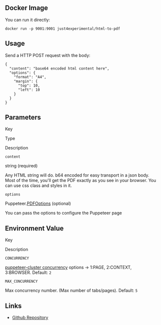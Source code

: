 Docker Image
------------

You can run it directly:

    docker run -p 9001:9001 just4experimental/html-to-pdf
    

Usage
-----

Send a HTTP POST request with the body:

    {
      "content": "base64 encoded html content here",
      "options": {
        "format": "A4",
        "margin": {
          "top": 10,
          "left": 10
        }
      }
    }
    

Parameters
----------

Key

Type

Description

`content`

string (required)

Any HTML string will do. b64 encoded for easy transport in a json body. Most of the time, you'll get the PDF exactly as you see in your browser. You can use css class and styles in it.

`options`

Puppeteer.[PDFOptions](https://pptr.dev/api/puppeteer.pdfoptions) (optional)

You can pass the options to configure the Puppeteer page

Environment Value
-----------------

Key

Description

`CONCURRENCY`

[puppeteer-cluster concurrency](https://www.npmjs.com/package/puppeteer-cluster#concurrency-implementations) options -> 1:PAGE, 2:CONTEXT, 3:BROWSER. Default: `2`

`MAX_CONCURRENCY`

Max concurrency number. (Max number of tabs/pages). Default: `5`

Links
-----

*   [Github Repository](https://github.com/fluidnotions/html-to-pdf)